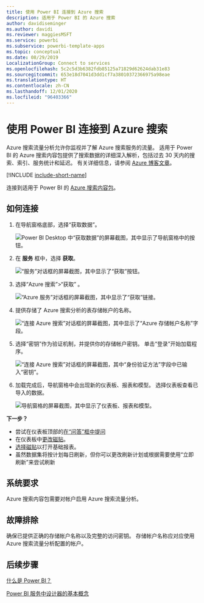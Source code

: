 ```yaml
---
title: 使用 Power BI 连接到 Azure 搜索
description: 适用于 Power BI 的 Azure 搜索
author: davidiseminger
ms.author: davidi
ms.reviewer: maggiesMSFT
ms.service: powerbi
ms.subservice: powerbi-template-apps
ms.topic: conceptual
ms.date: 08/29/2019
LocalizationGroup: Connect to services
ms.openlocfilehash: 5c2c5d3b6382fdb85125a71829d62624dab31e83
ms.sourcegitcommit: 653e18d7041d3dd1cf7a38010372366975a98eae
ms.translationtype: HT
ms.contentlocale: zh-CN
ms.lasthandoff: 12/01/2020
ms.locfileid: "96403366"
---
```

# <a name="connect-to-azure-search-with-power-bi"></a>使用 Power BI 连接到 Azure 搜索
Azure 搜索流量分析允许你监视并了解 Azure 搜索服务的流量。 适用于 Power BI 的 Azure 搜索内容包提供了搜索数据的详细深入解析，包括过去 30 天内的搜索、索引、服务统计和延迟。 有关详细信息，请参阅 [Azure 博客文章](https://azure.microsoft.com/blog/analyzing-your-azure-search-traffic/)。

[!INCLUDE [include-short-name](../includes/service-deprecate-content-packs.md)]

连接到适用于 Power BI 的 [Azure 搜索内容包](https://app.powerbi.com/getdata/services/azure-search)。

## <a name="how-to-connect"></a>如何连接
1. 在导航窗格底部，选择“获取数据”。
   
   ![Power BI Desktop 中“获取数据”的屏幕截图，其中显示了导航窗格中的按钮。](media/service-connect-to-azure-search/pbi_getdata.png) 
2. 在 **服务** 框中，选择 **获取**。
   
   ![“服务”对话框的屏幕截图，其中显示了“获取”按钮。](media/service-connect-to-azure-search/pbi_getservices.png) 
3. 选择“Azure 搜索”\>“获取” 。
   
   ![“Azure 服务”对话框的屏幕截图，其中显示了“获取”链接。](media/service-connect-to-azure-search/azuresearch.png)
4. 提供存储了 Azure 搜索分析的表存储帐户的名称。
   
   ![“连接 Azure 搜索”对话框的屏幕截图，其中显示了“Azure 存储帐户名称”字段。](media/service-connect-to-azure-search/params.png)
5. 选择“密钥”作为验证机制，并提供你的存储帐户密钥。 单击“登录”开始加载程序。
   
   ![“连接 Azure 搜索”对话框的屏幕截图，其中“身份验证方法”字段中已输入“密钥”。](media/service-connect-to-azure-search/creds.png)
6. 加载完成后，导航窗格中会出现新的仪表板、报表和模型。 选择仪表板查看已导入的数据。
   
    ![导航窗格的屏幕截图，其中显示了仪表板、报表和模型。](media/service-connect-to-azure-search/dashboard2.png)

**下一步？**

* 尝试在仪表板顶部的[在“问答”框中提问](../consumer/end-user-q-and-a.md)
* 在仪表板中[更改磁贴](../create-reports/service-dashboard-edit-tile.md)。
* [选择磁贴](../consumer/end-user-tiles.md)以打开基础报表。
* 虽然数据集将按计划每日刷新，但你可以更改刷新计划或根据需要使用“立即刷新”来尝试刷新

## <a name="system-requirements"></a>系统要求
Azure 搜索内容包需要对帐户启用 Azure 搜索流量分析。

## <a name="troubleshooting"></a>故障排除
确保已提供正确的存储帐户名称以及完整的访问密钥。 存储帐户名称应对应使用 Azure 搜索流量分析配置的帐户。

## <a name="next-steps"></a>后续步骤
[什么是 Power BI？](../fundamentals/power-bi-overview.md)

[Power BI 服务中设计器的基本概念](../fundamentals/service-basic-concepts.md)
